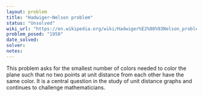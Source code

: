 ```yaml
---
layout: problem
title: "Hadwiger–Nelson problem"
status: "Unsolved"
wiki_url: "https://en.wikipedia.org/wiki/Hadwiger%E2%80%93Nelson_problem"
problem_posed: "1950"
date_solved:
solver:
notes:
---
```

This problem asks for the smallest number of colors needed to color the plane such that no two points at unit distance from each other have the same color. It is a central question in the study of unit distance graphs and continues to challenge mathematicians.